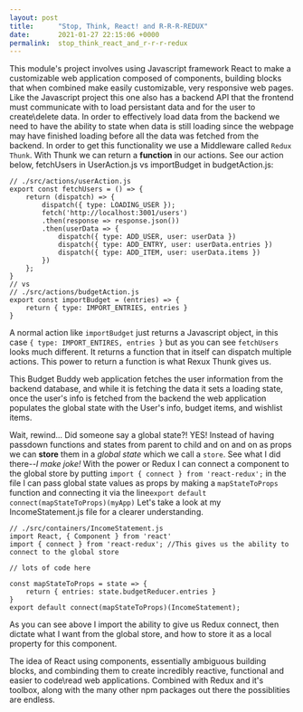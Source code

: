 ```yaml
---
layout: post
title:      "Stop, Think, React! and R-R-R-REDUX"
date:       2021-01-27 22:15:06 +0000
permalink:  stop_think_react_and_r-r-r-redux
---
```



This module's project involves using Javascript framework React to make a customizable web application composed of components, building blocks that when combined make easily customizable, very responsive web pages. Like the Javascript project this one also has a backend API that the frontend must communicate with to load persistant data and for the user to create\delete data. In order to effectively load data from the backend we need to have the ability to state when data is still loading since the webpage may have finished loading before all the data was fetched from the backend. In order to get this functionality we use a Middleware called `Redux Thunk`. With Thunk we can return a **function** in our actions.
See our action below, fetchUsers in UserAction.js vs importBudget in budgetAction.js:
```
// ./src/actions/userAction.js
export const fetchUsers = () => {
    return (dispatch) => {
        dispatch({ type: LOADING_USER });
        fetch('http://localhost:3001/users')
        .then(response => response.json())
        .then(userData => {
            dispatch({ type: ADD_USER, user: userData })
            dispatch({ type: ADD_ENTRY, user: userData.entries })
            dispatch({ type: ADD_ITEM, user: userData.items })
        })
    };
}
// vs
// ./src/actions/budgetAction.js
export const importBudget = (entries) => {
    return { type: IMPORT_ENTRIES, entries }
}
```
A normal action like `importBudget` just returns a Javascript object, in this case `{ type: IMPORT_ENTIRES, entries }` but as you can see `fetchUsers` looks much different. It returns a function that in itself can dispatch multiple actions. This power to return a function is what Rexux Thunk gives us. 

This Budget Buddy web application fetches the user information from the backend database, and while it is fetching the data it sets a loading state, once the user's info is fetched from the backend the web application populates the global state with the User's info, budget items, and wishlist items.

Wait, rewind... Did someone say a global state?! YES! Instead of having passdown functions and states from parent to child and on and on as props we can **store** them in a *global state* which we call a `store`. See what I did there--*I make joke!* 
With the power or Redux I can connect a component to the global store by putting `import { connect } from 'react-redux';` in the file I can pass global state values as props by making a `mapStateToProps` function and connecting it via the line`export default connect(mapStateToProps)(myApp)`
Let's take a look at my IncomeStatement.js file for a clearer understanding.
```
// ./src/containers/IncomeStatement.js
import React, { Component } from 'react'
import { connect } from 'react-redux'; //This gives us the ability to connect to the global store

// lots of code here

const mapStateToProps = state => {
    return { entries: state.budgetReducer.entries }
}
export default connect(mapStateToProps)(IncomeStatement);
```

As you can see above I import the ability to give us Redux connect, then dictate what I want from the global store, and how to store it as a local property for this component.

The idea of React using components, essentially ambiguous building blocks, and combinding them to create incredibly reactive, functional and easier to code\read web applications. Combined with Redux and it's toolbox, along with the many other npm packages out there the possiblities are endless.
